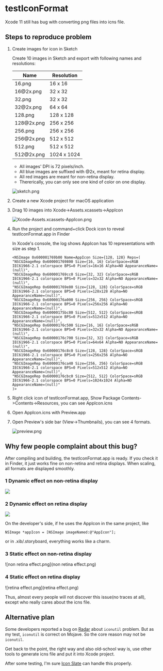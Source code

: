 # testIconFormat

Xcode 11 still has bug with converting png files into icns file.

## Steps to reproduce problem

1. Create images for icon in Sketch
	
	Create 10 images in Sketch and export with following names and resolutions:

	Name|Resolution|
	----|---- |
	16.png | 16 x 16 |
	16@<!-- -->2x.png | 32 x 32 |
	32.png | 32 x 32 |
	32@<!-- -->2x.png | 64 x 64 |
	128.png | 128 x 128 |
	128@<!-- -->2x.png | 256 x 256 |
	256.png | 256 x 256 |
	256@<!-- -->2x.png | 512 x 512 |
	512.png | 512 x 512 |
	512@<!-- -->2x.png | 1024 x 1024 |

	* All images' DPI is 72 pixels/inch.
	* All blue images are suffixed with @2x, meant for retina display.
	* All red images are meant for non-retina display.
	* Thererically, you can only see one kind of color on one display.

	![sketch.png](sketch.png)

2. Create a new Xcode project for macOS application

3. Drag 10 images into Xcode->Assets.xcassets->AppIcon

	![Xcode-Assets.xcassets-AppIcon.png](Xcode-Assets.xcassets-AppIcon.png)

4. Run the project and command+click Dock icon to reveal testIconFormat.app in Finder
	
	In Xcode's console, the log shows AppIcon has 10 representations with size as step 1.
	
	```
	<NSImage 0x600001769b00 Name=AppIcon Size={128, 128} Reps=(
    "NSCGImageRep 0x600001769800 Size={16, 16} ColorSpace=sRGB IEC61966-2.1 colorspace BPS=0 Pixels=16x16 Alpha=NO AppearanceName=(null)",
    "NSCGImageRep 0x600001769cc0 Size={32, 32} ColorSpace=sRGB IEC61966-2.1 colorspace BPS=0 Pixels=32x32 Alpha=NO AppearanceName=(null)",
    "NSCGImageRep 0x600001769e80 Size={128, 128} ColorSpace=sRGB IEC61966-2.1 colorspace BPS=0 Pixels=128x128 Alpha=NO AppearanceName=(null)",
    "NSCGImageRep 0x60000176a000 Size={256, 256} ColorSpace=sRGB IEC61966-2.1 colorspace BPS=0 Pixels=256x256 Alpha=NO AppearanceName=(null)",
    "NSCGImageRep 0x60000175bc80 Size={512, 512} ColorSpace=sRGB IEC61966-2.1 colorspace BPS=0 Pixels=512x512 Alpha=NO AppearanceName=(null)",
    "NSCGImageRep 0x60000176c500 Size={16, 16} ColorSpace=sRGB IEC61966-2.1 colorspace BPS=0 Pixels=32x32 Alpha=NO AppearanceName=(null)",
    "NSCGImageRep 0x60000176c700 Size={32, 32} ColorSpace=sRGB IEC61966-2.1 colorspace BPS=0 Pixels=64x64 Alpha=NO AppearanceName=(null)",
    "NSCGImageRep 0x60000176c8c0 Size={128, 128} ColorSpace=sRGB IEC61966-2.1 colorspace BPS=0 Pixels=256x256 Alpha=NO AppearanceName=(null)",
    "NSCGImageRep 0x60000176ca40 Size={256, 256} ColorSpace=sRGB IEC61966-2.1 colorspace BPS=0 Pixels=512x512 Alpha=NO AppearanceName=(null)",
    "NSCGImageRep 0x60000176cbc0 Size={512, 512} ColorSpace=sRGB IEC61966-2.1 colorspace BPS=0 Pixels=1024x1024 Alpha=NO AppearanceName=(null)"
	)>
	```

5. Right click icon of testIconFormat.app, Show Package Contents->Contents->Resources, you can see AppIcon.icns

6. Open AppIcon.icns with Preview.app

7. Open Preview's side bar (View->Thumbnails), you can see 4 formats.

	![preview.png](preview.png)


## Why few people complaint about this bug? 

After compiling and building, the testIconFormat.app is ready. If you check it in Finder, it just works fine on non-retina and retina displays. When scaling, all formats are displayed smoothly.

### 1 Dynamic effect on non-retina display

<img src="non retina effect resize.gif?raw=true">

### 2 Dynamic effect  on retina display

<img src="retina effect resize.gif?raw=true">

On the developer's side, if he uses the AppIcon in the same project, like

```
NSImage *appIcon = [NSImage imageNamed:@"AppIcon"];
```

or in .xib/.storyboard, everything works like a charm.

### 3 Static effect on non-retina display

![non retina effect.png](non retina effect.png)

### 4 Static effect on retina display

![retina effect.png](retina effect.png)

Thus, almost every people will not discover this issue(no traces at all), except who really cares about the icns file.

## Alternative plan

Some developers reported a bug on [Radar](https://openradar.appspot.com/35152727) about `iconutil` problem. But as my test, `iconutil` is correct on Mojave. So the core reason may not be `iconutil`.

Get back to the point, the right way and also old-school way is, use other tools to generate icns file and put it into Xcode project.

After some testing, I'm sure [Icon Slate](https://www.kodlian.com/apps/icon-slate) can handle this properly.
